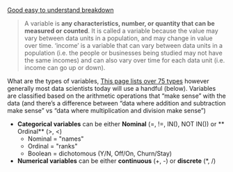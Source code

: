 

[Good easy to understand breakdown](https://www.abs.gov.au/websitedbs/a3121120.nsf/home/statistical+language+-+what+are+variables)
> A variable is **any characteristics, number, or quantity that can be measured or counted**.
>It is called a variable because the value may vary between data units in a population, and may change in value over time. 
> ‘income’ is a variable that can vary between data units in a population (i.e. the people or businesses being studied may not have the same incomes) and can also vary over time for each data unit (i.e. income can go up or down). 

What are the types of variables,
[This page lists over 75 types](https://www.statisticshowto.com/probability-and-statistics/types-of-variables/) however generally most data scientists today will use a handful (below).  Variables are classified based on the arithmetic operations that “make sense” with the data (and there’s a difference between “data where addition and subtraction make sense” vs “data where multiplication and division make sense”)
* **Categorical variables** can be either **Nominal** (=, !=, IN(), NOT IN()) or ** Ordinal** (>, <)
  - Nominal = "names"
  - Ordinal = "ranks"
  - Boolean = dichotomous (Y/N, Off/On, Churn/Stay)
* **Numerical variables** can be either **continuous** (+, -) or **discrete** (*, /)
